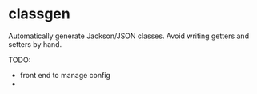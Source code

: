 # classgen
Automatically generate Jackson/JSON classes.
Avoid writing getters and setters by hand.

TODO:
- front end to manage config
- 
